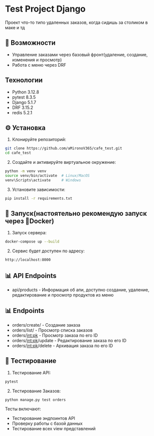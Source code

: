 # Test Project Django

Проект что-то типо удаленных заказов, когда сидишь за столиком в маке и тд

## 🚀 Возможности

- Управление заказами через базовый фронт(удаление, создание, изменения и просмотр)
- Работа с меню через DRF


## Технологии

- Python 3.12.8
- pytest 8.3.5
- Django 5.1.7
- DRF 3.15.2
- redis 5.2.1
## ⚙️ Установка

1. Клонируйте репозиторий:

```bash
git clone https://github.com/aMironoV365/cafe_test.git
cd cafe_test
```

2. Создайте и активируйте виртуальное окружение:
```bash
python -m venv venv
source venv/bin/activate  # Linux/MacOS
venv\Scripts\activate     # Windows
```

3. Установите зависимости:
```bash
pip install -r requirements.txt
```

## 🚀 Запуск(настоятельно рекомендую запуск через 🐳Docker)

1. Запуск сервера:

```bash
docker-compose up --build
```

2. Сервис будет доступен по адресу:
```bash
http://localhost:8000
```

## 📊 API Endpoints

- api/products - Информация об апи, доступно создание, удаление, редактирование и просмотр продуктов из меню

## 📊 Endpoints

- orders/create/ - Создание заказа
- orders/list/ - Просмотр списка заказов
- orders/<int:pk> - Просмотр заказа по его ID
- orders/<int:pk>/update - Редактирование заказа по его ID
- orders/<int:pk>/delete - Архивация заказа по его ID

## 🧪 Тестирование

1. Тестирование API:
```bash
pytest
```

2. Тестирование Заказов:
```bash
python manage.py test orders
```

Тесты включают:

- Тестирование эндпоинтов API
- Проверку работы с базой данных
- Тестирование всех view представлений
